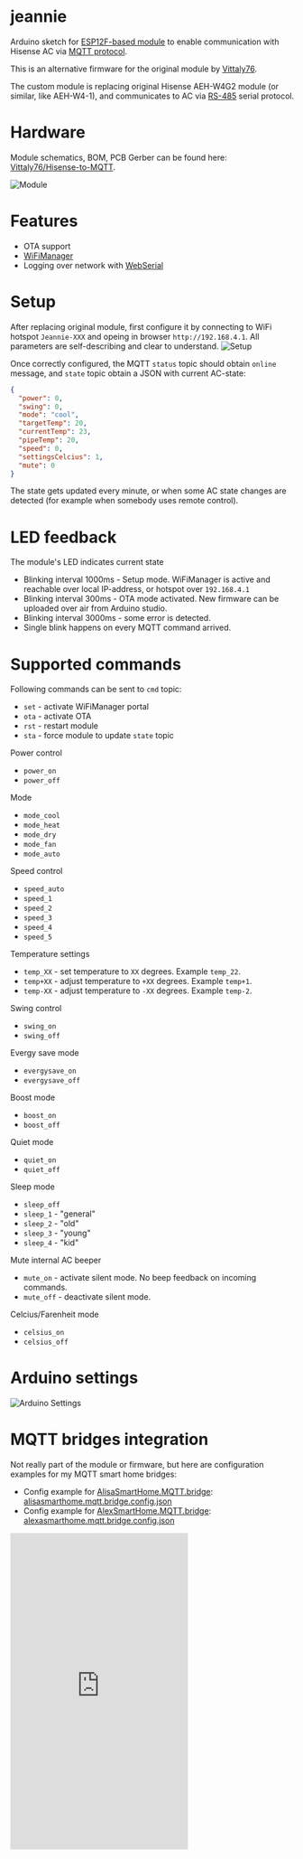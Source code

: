 # jeannie
Arduino sketch for [ESP12F-based module](https://github.com/Vittaly76/Hisense-to-MQTT) to enable communication with Hisense AC via [MQTT protocol](https://en.wikipedia.org/wiki/MQTT).

This is an alternative firmware for the original module by [Vittaly76](https://github.com/Vittaly76).

The custom module is replacing original Hisense AEH-W4G2 module (or similar, like AEH-W4-1), and communicates to AC via [RS-485](https://en.wikipedia.org/wiki/RS-485) serial protocol.

# Hardware
Module schematics, BOM, PCB Gerber can be found here: [Vittaly76/Hisense-to-MQTT](https://github.com/Vittaly76/Hisense-to-MQTT).

![Module](doc/20241003_114342.jpg "Module")

# Features
- OTA support
- [WiFiManager](https://github.com/tzapu/WiFiManager)
- Logging over network with [WebSerial](https://github.com/ayushsharma82/WebSerial)

# Setup
After replacing original module, first configure it by connecting to WiFi hotspot `Jeannie-XXX` and opeing in browser `http://192.168.4.1`.
All parameters are self-describing and clear to understand.
![Setup](doc/jeanniewifimanager.png "Setup")

Once correctly configured, the MQTT `status` topic should obtain `online` message, and `state` topic obtain a JSON with current AC-state:
```json
{
  "power": 0,
  "swing": 0,
  "mode": "cool",
  "targetTemp": 20,
  "currentTemp": 23,
  "pipeTemp": 20,
  "speed": 0,
  "settingsCelcius": 1,
  "mute": 0
}
```
The state gets updated every minute, or when some AC state changes are detected (for example when somebody uses remote control).

# LED feedback
The module's LED indicates current state
- Blinking interval 1000ms - Setup mode. WiFiManager is active and reachable over local IP-address, or hotspot over `192.168.4.1`
- Blinking interval 300ms - OTA mode activated. New firmware can be uploaded over air from Arduino studio.
- Blinking interval 3000ms - some error is detected.
- Single blink happens on every MQTT command arrived.

# Supported commands
Following commands can be sent to `cmd` topic:
- `set` - activate WiFiManager portal
- `ota` - activate OTA
- `rst` - restart module
- `sta` - force module to update `state` topic

Power control
- `power_on`
- `power_off`

Mode
- `mode_cool`
- `mode_heat`
- `mode_dry`
- `mode_fan`
- `mode_auto`

Speed control
- `speed_auto`
- `speed_1`
- `speed_2`
- `speed_3`
- `speed_4`
- `speed_5`

Temperature settings
- `temp_XX` - set temperature to `XX` degrees. Example `temp_22`.
- `temp+XX` - adjust temperature to `+XX` degrees. Example `temp+1`.
- `temp-XX` - adjust temperature to `-XX` degrees. Example `temp-2`.

Swing control
- `swing_on`
- `swing_off`

Evergy save mode
- `evergysave_on`
- `evergysave_off`

Boost mode
- `boost_on`
- `boost_off`

Quiet mode
- `quiet_on`
- `quiet_off`

Sleep mode
- `sleep_off`
- `sleep_1` - "general"
- `sleep_2` - "old"
- `sleep_3` - "young"
- `sleep_4` - "kid"

Mute internal AC beeper
- `mute_on` - activate silent mode. No beep feedback on incoming commands.
- `mute_off` - deactivate silent mode.

Celcius/Farenheit mode
- `celsius_on`
- `celsius_off`

# Arduino settings
![Arduino Settings](doc/ArduinoIDE.png "Arduino Settings")

# MQTT bridges integration
Not really part of the module or firmware, but here are configuration examples for my MQTT smart home bridges:
- Config example for [AlisaSmartHome.MQTT.bridge](https://github.com/ai91/AlisaSmartHome.MQTT.bridge): [alisasmarthome.mqtt.bridge.config.json](doc/alisasmarthome.mqtt.bridge.config.json)
- Config example for [AlexSmartHome.MQTT.bridge](https://github.com/ai91/AlexaSmartHome.MQTT.bridge): [alexasmarthome.mqtt.bridge.config.json](doc/alexasmarthome.mqtt.bridge.config.json)

<iframe width="315" height="560"
src="https://youtube.com/shorts/p6C_MBKraxY<Shorts_video_code>"
title="YouTube video player"
frameborder="0"
allow="accelerometer; autoplay; clipboard-write; encrypted-media; gyroscope; picture-in-picture; web-share"
allowfullscreen></iframe>

